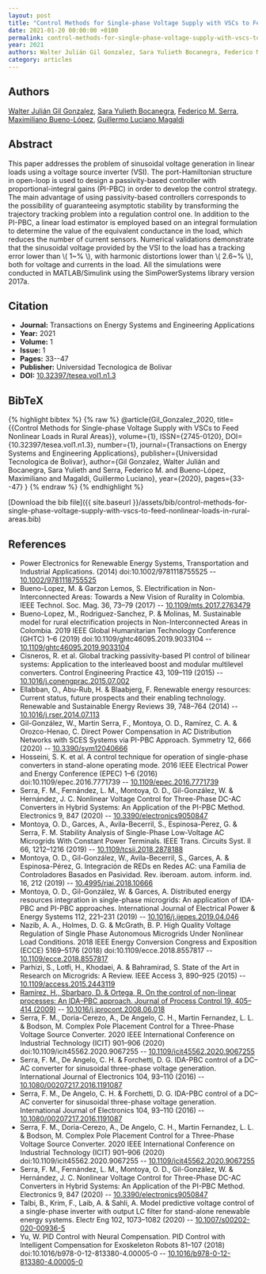 ```yaml
---
layout: post
title: "Control Methods for Single-phase Voltage Supply with VSCs to Feed Nonlinear Loads in Rural Areas"
date: 2021-01-20 00:00:00 +0100
permalink: control-methods-for-single-phase-voltage-supply-with-vscs-to-feed-nonlinear-loads-in-rural-areas
year: 2021
authors: Walter Julián Gil Gonzalez, Sara Yulieth Bocanegra, Federico M. Serra, Maximiliano Bueno-López, Guillermo Luciano Magaldi
category: articles
---
```

 
## Authors
[Walter Julián Gil Gonzalez](authors/walter-julian-gil-gonzalez), [Sara Yulieth Bocanegra](authors/sara-yulieth-bocanegra), [Federico M. Serra](authors/federico-m-serra), [Maximiliano Bueno-López](authors/maximiliano-bueno-lopez), [Guillermo Luciano Magaldi](authors/guillermo-luciano-magaldi)
 
## Abstract
This paper addresses the problem of sinusoidal voltage generation in linear loads using a voltage source inverter (VSI). The port-Hamiltonian structure in open-loop is used to design a passivity-based controller with proportional-integral gains (PI-PBC) in order to develop the control strategy. The main advantage of using passivity-based controllers corresponds to the possibility of guaranteeing asymptotic stability by transforming the trajectory tracking problem into a regulation control one. In addition to the PI-PBC, a linear load estimator is employed based on an integral formulation to determine the value of the equivalent conductance in the load, which reduces the number of current sensors. Numerical validations demonstrate that the sinusoidal voltage provided by the VSI to the load has a tracking error lower than \\( 1~\% \\), with harmonic distortions lower than \\( 2.6~\% \\), both for voltage and currents in the load. All the simulations were conducted in MATLAB/Simulink using the SimPowerSystems library version 2017a.
 
## Citation
- **Journal:** Transactions on Energy Systems and Engineering Applications
- **Year:** 2021
- **Volume:** 1
- **Issue:** 1
- **Pages:** 33--47
- **Publisher:** Universidad Tecnologica de Bolivar
- **DOI:** [10.32397/tesea.vol1.n1.3](https://doi.org/10.32397/tesea.vol1.n1.3)
 
## BibTeX
{% highlight bibtex %}
{% raw %}
@article{Gil_Gonzalez_2020,
  title={{Control Methods for Single-phase Voltage Supply with VSCs to Feed Nonlinear Loads in Rural Areas}},
  volume={1},
  ISSN={2745-0120},
  DOI={10.32397/tesea.vol1.n1.3},
  number={1},
  journal={Transactions on Energy Systems and Engineering Applications},
  publisher={Universidad Tecnologica de Bolivar},
  author={Gil Gonzalez, Walter Julián and Bocanegra, Sara Yulieth and Serra, Federico M. and Bueno-López, Maximiliano and Magaldi, Guillermo Luciano},
  year={2020},
  pages={33--47}
}
{% endraw %}
{% endhighlight %}
 
[Download the bib file]({{ site.baseurl }}/assets/bib/control-methods-for-single-phase-voltage-supply-with-vscs-to-feed-nonlinear-loads-in-rural-areas.bib)
 
## References
- Power Electronics for Renewable Energy Systems, Transportation and Industrial Applications. (2014) doi:10.1002/9781118755525 -- [10.1002/9781118755525](https://doi.org/10.1002/9781118755525)
- Bueno-Lopez, M. & Garzon Lemos, S. Electrification in Non-Interconnected Areas: Towards a New Vision of Rurality in Colombia. IEEE Technol. Soc. Mag. 36, 73–79 (2017) -- [10.1109/mts.2017.2763479](https://doi.org/10.1109/mts.2017.2763479)
- Bueno-Lopez, M., Rodriguez-Sanchez, P. & Molinas, M. Sustainable model for rural electrification projects in Non-Interconnected Areas in Colombia. 2019 IEEE Global Humanitarian Technology Conference (GHTC) 1–6 (2019) doi:10.1109/ghtc46095.2019.9033104 -- [10.1109/ghtc46095.2019.9033104](https://doi.org/10.1109/ghtc46095.2019.9033104)
- Cisneros, R. et al. Global tracking passivity-based PI control of bilinear systems: Application to the interleaved boost and modular multilevel converters. Control Engineering Practice 43, 109–119 (2015) -- [10.1016/j.conengprac.2015.07.002](https://doi.org/10.1016/j.conengprac.2015.07.002)
- Ellabban, O., Abu-Rub, H. & Blaabjerg, F. Renewable energy resources: Current status, future prospects and their enabling technology. Renewable and Sustainable Energy Reviews 39, 748–764 (2014) -- [10.1016/j.rser.2014.07.113](https://doi.org/10.1016/j.rser.2014.07.113)
- Gil-González, W., Martin Serra, F., Montoya, O. D., Ramírez, C. A. & Orozco-Henao, C. Direct Power Compensation in AC Distribution Networks with SCES Systems via PI-PBC Approach. Symmetry 12, 666 (2020) -- [10.3390/sym12040666](https://doi.org/10.3390/sym12040666)
- Hosseini, S. K. et al. A control technique for operation of single-phase converters in stand-alone operating mode. 2016 IEEE Electrical Power and Energy Conference (EPEC) 1–6 (2016) doi:10.1109/epec.2016.7771739 -- [10.1109/epec.2016.7771739](https://doi.org/10.1109/epec.2016.7771739)
- Serra, F. M., Fernández, L. M., Montoya, O. D., Gil-González, W. & Hernández, J. C. Nonlinear Voltage Control for Three-Phase DC-AC Converters in Hybrid Systems: An Application of the PI-PBC Method. Electronics 9, 847 (2020) -- [10.3390/electronics9050847](https://doi.org/10.3390/electronics9050847)
- Montoya, O. D., Garces, A., Avila-Becerril, S., Espinosa-Perez, G. & Serra, F. M. Stability Analysis of Single-Phase Low-Voltage AC Microgrids With Constant Power Terminals. IEEE Trans. Circuits Syst. II 66, 1212–1216 (2019) -- [10.1109/tcsii.2018.2878188](https://doi.org/10.1109/tcsii.2018.2878188)
- Montoya, O. D., Gil-González, W., Avila-Becerril, S., Garces, A. & Espinosa-Pérez, G. Integración de REDs en Redes AC: una Familia de Controladores Basados en Pasividad. Rev. iberoam. autom. inform. ind. 16, 212 (2019) -- [10.4995/riai.2018.10666](https://doi.org/10.4995/riai.2018.10666)
- Montoya, O. D., Gil-González, W. & Garces, A. Distributed energy resources integration in single-phase microgrids: An application of IDA-PBC and PI-PBC approaches. International Journal of Electrical Power &amp; Energy Systems 112, 221–231 (2019) -- [10.1016/j.ijepes.2019.04.046](https://doi.org/10.1016/j.ijepes.2019.04.046)
- Nazib, A. A., Holmes, D. G. & McGrath, B. P. High Quality Voltage Regulation of Single Phase Autonomous Microgrids Under Nonlinear Load Conditions. 2018 IEEE Energy Conversion Congress and Exposition (ECCE) 5169–5176 (2018) doi:10.1109/ecce.2018.8557817 -- [10.1109/ecce.2018.8557817](https://doi.org/10.1109/ecce.2018.8557817)
- Parhizi, S., Lotfi, H., Khodaei, A. & Bahramirad, S. State of the Art in Research on Microgrids: A Review. IEEE Access 3, 890–925 (2015) -- [10.1109/access.2015.2443119](https://doi.org/10.1109/access.2015.2443119)
- [Ramírez, H., Sbarbaro, D. & Ortega, R. On the control of non-linear processes: An IDA–PBC approach. Journal of Process Control 19, 405–414 (2009)](on-the-control-of-non-linear-processes-an-ida-pbc-approach) -- [10.1016/j.jprocont.2008.06.018](https://doi.org/10.1016/j.jprocont.2008.06.018)
- Serra, F. M., Doria-Cerezo, A., De Angelo, C. H., Martin Fernandez, L. L. & Bodson, M. Complex Pole Placement Control for a Three-Phase Voltage Source Converter. 2020 IEEE International Conference on Industrial Technology (ICIT) 901–906 (2020) doi:10.1109/icit45562.2020.9067255 -- [10.1109/icit45562.2020.9067255](https://doi.org/10.1109/icit45562.2020.9067255)
- Serra, F. M., De Angelo, C. H. & Forchetti, D. G. IDA-PBC control of a DC–AC converter for sinusoidal three-phase voltage generation. International Journal of Electronics 104, 93–110 (2016) -- [10.1080/00207217.2016.1191087](https://doi.org/10.1080/00207217.2016.1191087)
- Serra, F. M., De Angelo, C. H. & Forchetti, D. G. IDA-PBC control of a DC–AC converter for sinusoidal three-phase voltage generation. International Journal of Electronics 104, 93–110 (2016) -- [10.1080/00207217.2016.1191087](https://doi.org/10.1080/00207217.2016.1191087)
- Serra, F. M., Doria-Cerezo, A., De Angelo, C. H., Martin Fernandez, L. L. & Bodson, M. Complex Pole Placement Control for a Three-Phase Voltage Source Converter. 2020 IEEE International Conference on Industrial Technology (ICIT) 901–906 (2020) doi:10.1109/icit45562.2020.9067255 -- [10.1109/icit45562.2020.9067255](https://doi.org/10.1109/icit45562.2020.9067255)
- Serra, F. M., Fernández, L. M., Montoya, O. D., Gil-González, W. & Hernández, J. C. Nonlinear Voltage Control for Three-Phase DC-AC Converters in Hybrid Systems: An Application of the PI-PBC Method. Electronics 9, 847 (2020) -- [10.3390/electronics9050847](https://doi.org/10.3390/electronics9050847)
- Talbi, B., Krim, F., Laib, A. & Sahli, A. Model predictive voltage control of a single-phase inverter with output LC filter for stand-alone renewable energy systems. Electr Eng 102, 1073–1082 (2020) -- [10.1007/s00202-020-00936-5](https://doi.org/10.1007/s00202-020-00936-5)
- Yu, W. PID Control with Neural Compensation. PID Control with Intelligent Compensation for Exoskeleton Robots 81–107 (2018) doi:10.1016/b978-0-12-813380-4.00005-0 -- [10.1016/b978-0-12-813380-4.00005-0](https://doi.org/10.1016/b978-0-12-813380-4.00005-0)

